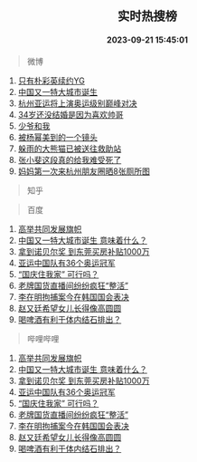 <div align="center"><h2>实时热搜榜</h2><h4>2023-09-21 15:45:01</h4></div>

> 微博  

1. [只有朴彩英续约YG](https://s.weibo.com/weibo?q=%23%E5%8F%AA%E6%9C%89%E6%9C%B4%E5%BD%A9%E8%8B%B1%E7%BB%AD%E7%BA%A6YG%23&t=31&band_rank=1&Refer=top)<br />
2. [中国又一特大城市诞生](https://s.weibo.com/weibo?q=%23%E4%B8%AD%E5%9B%BD%E5%8F%88%E4%B8%80%E7%89%B9%E5%A4%A7%E5%9F%8E%E5%B8%82%E8%AF%9E%E7%94%9F%23&t=31&band_rank=2&Refer=top)<br />
3. [杭州亚运将上演奥运级别巅峰对决](https://s.weibo.com/weibo?q=%23%E6%9D%AD%E5%B7%9E%E4%BA%9A%E8%BF%90%E5%B0%86%E4%B8%8A%E6%BC%94%E5%A5%A5%E8%BF%90%E7%BA%A7%E5%88%AB%E5%B7%85%E5%B3%B0%E5%AF%B9%E5%86%B3%23&t=31&band_rank=3&Refer=top)<br />
4. [34岁还没结婚是因为喜欢帅哥](https://s.weibo.com/weibo?q=34%E5%B2%81%E8%BF%98%E6%B2%A1%E7%BB%93%E5%A9%9A%E6%98%AF%E5%9B%A0%E4%B8%BA%E5%96%9C%E6%AC%A2%E5%B8%85%E5%93%A5&t=31&band_rank=4&Refer=top)<br />
5. [少爷和我](https://s.weibo.com/weibo?q=%E5%B0%91%E7%88%B7%E5%92%8C%E6%88%91&t=31&band_rank=5&Refer=top)<br />
6. [被杨幂美到的一个镜头](https://s.weibo.com/weibo?q=%23%E8%A2%AB%E6%9D%A8%E5%B9%82%E7%BE%8E%E5%88%B0%E7%9A%84%E4%B8%80%E4%B8%AA%E9%95%9C%E5%A4%B4%23&t=31&band_rank=6&Refer=top)<br />
7. [躲雨的大熊猫已被送往救助站](https://s.weibo.com/weibo?q=%23%E8%BA%B2%E9%9B%A8%E7%9A%84%E5%A4%A7%E7%86%8A%E7%8C%AB%E5%B7%B2%E8%A2%AB%E9%80%81%E5%BE%80%E6%95%91%E5%8A%A9%E7%AB%99%23&t=31&band_rank=7&Refer=top)<br />
8. [张小斐这段真的给我难受死了](https://s.weibo.com/weibo?q=%23%E5%BC%A0%E5%B0%8F%E6%96%90%E8%BF%99%E6%AE%B5%E7%9C%9F%E7%9A%84%E7%BB%99%E6%88%91%E9%9A%BE%E5%8F%97%E6%AD%BB%E4%BA%86%23&t=31&band_rank=8&Refer=top)<br />
9. [妈妈第一次来杭州朋友圈晒8张厕所图](https://s.weibo.com/weibo?q=%23%E5%A6%88%E5%A6%88%E7%AC%AC%E4%B8%80%E6%AC%A1%E6%9D%A5%E6%9D%AD%E5%B7%9E%E6%9C%8B%E5%8F%8B%E5%9C%88%E6%99%928%E5%BC%A0%E5%8E%95%E6%89%80%E5%9B%BE%23&t=31&band_rank=9&Refer=top)<br />

> 知乎  


> 百度  

1. [高举共同发展旗帜](https://www.baidu.com/s?wd=%E9%AB%98%E4%B8%BE%E5%85%B1%E5%90%8C%E5%8F%91%E5%B1%95%E6%97%97%E5%B8%9C&sa=fyb_news&rsv_dl=fyb_news)<br />
2. [中国又一特大城市诞生 意味着什么？](https://www.baidu.com/s?wd=%E4%B8%AD%E5%9B%BD%E5%8F%88%E4%B8%80%E7%89%B9%E5%A4%A7%E5%9F%8E%E5%B8%82%E8%AF%9E%E7%94%9F+%E6%84%8F%E5%91%B3%E7%9D%80%E4%BB%80%E4%B9%88%EF%BC%9F&sa=fyb_news&rsv_dl=fyb_news)<br />
3. [拿到诺贝尔奖 到东莞买房补贴1000万](https://www.baidu.com/s?wd=%E6%8B%BF%E5%88%B0%E8%AF%BA%E8%B4%9D%E5%B0%94%E5%A5%96+%E5%88%B0%E4%B8%9C%E8%8E%9E%E4%B9%B0%E6%88%BF%E8%A1%A5%E8%B4%B41000%E4%B8%87&sa=fyb_news&rsv_dl=fyb_news)<br />
4. [亚运中国队有36个奥运冠军](https://www.baidu.com/s?wd=%E4%BA%9A%E8%BF%90%E4%B8%AD%E5%9B%BD%E9%98%9F%E6%9C%8936%E4%B8%AA%E5%A5%A5%E8%BF%90%E5%86%A0%E5%86%9B&sa=fyb_news&rsv_dl=fyb_news)<br />
5. [“国庆住我家” 可行吗？](https://www.baidu.com/s?wd=%E2%80%9C%E5%9B%BD%E5%BA%86%E4%BD%8F%E6%88%91%E5%AE%B6%E2%80%9D+%E5%8F%AF%E8%A1%8C%E5%90%97%EF%BC%9F&sa=fyb_news&rsv_dl=fyb_news)<br />
6. [老牌国货直播间纷纷疯狂“整活”](https://www.baidu.com/s?wd=%E8%80%81%E7%89%8C%E5%9B%BD%E8%B4%A7%E7%9B%B4%E6%92%AD%E9%97%B4%E7%BA%B7%E7%BA%B7%E7%96%AF%E7%8B%82%E2%80%9C%E6%95%B4%E6%B4%BB%E2%80%9D&sa=fyb_news&rsv_dl=fyb_news)<br />
7. [李在明拘捕案今在韩国国会表决](https://www.baidu.com/s?wd=%E6%9D%8E%E5%9C%A8%E6%98%8E%E6%8B%98%E6%8D%95%E6%A1%88%E4%BB%8A%E5%9C%A8%E9%9F%A9%E5%9B%BD%E5%9B%BD%E4%BC%9A%E8%A1%A8%E5%86%B3&sa=fyb_news&rsv_dl=fyb_news)<br />
8. [赵又廷希望女儿长得像高圆圆](https://www.baidu.com/s?wd=%E8%B5%B5%E5%8F%88%E5%BB%B7%E5%B8%8C%E6%9C%9B%E5%A5%B3%E5%84%BF%E9%95%BF%E5%BE%97%E5%83%8F%E9%AB%98%E5%9C%86%E5%9C%86&sa=fyb_news&rsv_dl=fyb_news)<br />
9. [喝啤酒有利于体内结石排出？](https://www.baidu.com/s?wd=%E5%96%9D%E5%95%A4%E9%85%92%E6%9C%89%E5%88%A9%E4%BA%8E%E4%BD%93%E5%86%85%E7%BB%93%E7%9F%B3%E6%8E%92%E5%87%BA%EF%BC%9F&sa=fyb_news&rsv_dl=fyb_news)<br />

> 哔哩哔哩  

1. [高举共同发展旗帜](https://www.baidu.com/s?wd=%E9%AB%98%E4%B8%BE%E5%85%B1%E5%90%8C%E5%8F%91%E5%B1%95%E6%97%97%E5%B8%9C&sa=fyb_news&rsv_dl=fyb_news)<br />
2. [中国又一特大城市诞生 意味着什么？](https://www.baidu.com/s?wd=%E4%B8%AD%E5%9B%BD%E5%8F%88%E4%B8%80%E7%89%B9%E5%A4%A7%E5%9F%8E%E5%B8%82%E8%AF%9E%E7%94%9F+%E6%84%8F%E5%91%B3%E7%9D%80%E4%BB%80%E4%B9%88%EF%BC%9F&sa=fyb_news&rsv_dl=fyb_news)<br />
3. [拿到诺贝尔奖 到东莞买房补贴1000万](https://www.baidu.com/s?wd=%E6%8B%BF%E5%88%B0%E8%AF%BA%E8%B4%9D%E5%B0%94%E5%A5%96+%E5%88%B0%E4%B8%9C%E8%8E%9E%E4%B9%B0%E6%88%BF%E8%A1%A5%E8%B4%B41000%E4%B8%87&sa=fyb_news&rsv_dl=fyb_news)<br />
4. [亚运中国队有36个奥运冠军](https://www.baidu.com/s?wd=%E4%BA%9A%E8%BF%90%E4%B8%AD%E5%9B%BD%E9%98%9F%E6%9C%8936%E4%B8%AA%E5%A5%A5%E8%BF%90%E5%86%A0%E5%86%9B&sa=fyb_news&rsv_dl=fyb_news)<br />
5. [“国庆住我家” 可行吗？](https://www.baidu.com/s?wd=%E2%80%9C%E5%9B%BD%E5%BA%86%E4%BD%8F%E6%88%91%E5%AE%B6%E2%80%9D+%E5%8F%AF%E8%A1%8C%E5%90%97%EF%BC%9F&sa=fyb_news&rsv_dl=fyb_news)<br />
6. [老牌国货直播间纷纷疯狂“整活”](https://www.baidu.com/s?wd=%E8%80%81%E7%89%8C%E5%9B%BD%E8%B4%A7%E7%9B%B4%E6%92%AD%E9%97%B4%E7%BA%B7%E7%BA%B7%E7%96%AF%E7%8B%82%E2%80%9C%E6%95%B4%E6%B4%BB%E2%80%9D&sa=fyb_news&rsv_dl=fyb_news)<br />
7. [李在明拘捕案今在韩国国会表决](https://www.baidu.com/s?wd=%E6%9D%8E%E5%9C%A8%E6%98%8E%E6%8B%98%E6%8D%95%E6%A1%88%E4%BB%8A%E5%9C%A8%E9%9F%A9%E5%9B%BD%E5%9B%BD%E4%BC%9A%E8%A1%A8%E5%86%B3&sa=fyb_news&rsv_dl=fyb_news)<br />
8. [赵又廷希望女儿长得像高圆圆](https://www.baidu.com/s?wd=%E8%B5%B5%E5%8F%88%E5%BB%B7%E5%B8%8C%E6%9C%9B%E5%A5%B3%E5%84%BF%E9%95%BF%E5%BE%97%E5%83%8F%E9%AB%98%E5%9C%86%E5%9C%86&sa=fyb_news&rsv_dl=fyb_news)<br />
9. [喝啤酒有利于体内结石排出？](https://www.baidu.com/s?wd=%E5%96%9D%E5%95%A4%E9%85%92%E6%9C%89%E5%88%A9%E4%BA%8E%E4%BD%93%E5%86%85%E7%BB%93%E7%9F%B3%E6%8E%92%E5%87%BA%EF%BC%9F&sa=fyb_news&rsv_dl=fyb_news)<br />

